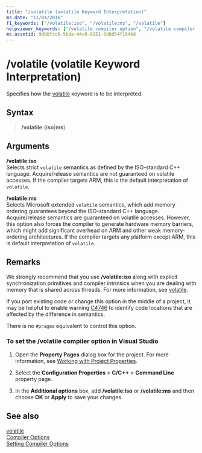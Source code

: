 ```yaml
---
title: "/volatile (volatile Keyword Interpretation)"
ms.date: "11/04/2016"
f1_keywords: ["/volatile:iso", "/volatile:ms", "/volatile"]
helpviewer_keywords: ["/volatile compiler option", "/volatile compiler option [C++]", "-volatile compiler option", "volatile compiler option [C++]", "volatile compiler option", "-volatile compiler option [C++]"]
ms.assetid: 9d08fcc6-5bda-44c8-8151-8d8d54f164b8
---
```

# /volatile (volatile Keyword Interpretation)

Specifies how the [volatile](../../cpp/volatile-cpp.md) keyword is to be interpreted.

## Syntax

> **/volatile:**{**iso**|**ms**}

## Arguments

**/volatile:iso**<br/>
Selects strict `volatile` semantics as defined by the ISO-standard C++ language. Acquire/release semantics are not guaranteed on volatile accesses. If the compiler targets ARM, this is the default interpretation of `volatile`.

**/volatile:ms**<br/>
Selects Microsoft extended `volatile` semantics, which add memory ordering guarantees beyond the ISO-standard C++ language. Acquire/release semantics are guaranteed on volatile accesses. However, this option also forces the compiler to generate hardware memory barriers, which might add significant overhead on ARM and other weak memory-ordering architectures. If the compiler targets any platform except ARM, this is default interpretation of `volatile`.

## Remarks

We strongly recommend that you use **/volatile:iso** along with explicit synchronization primitives and compiler intrinsics when you are dealing with memory that is shared across threads. For more information, see [volatile](../../cpp/volatile-cpp.md).

If you port existing code or change this option in the middle of a project, it may be helpful to enable warning [C4746](../../error-messages/compiler-warnings/compiler-warning-c4746.md) to identify code locations that are affected by the difference in semantics.

There is no `#pragma` equivalent to control this option.

### To set the /volatile compiler option in Visual Studio

1. Open the **Property Pages** dialog box for the project. For more information, see [Working with Project Properties](../working-with-project-properties.md).

1. Select the **Configuration Properties** > **C/C++** > **Command Line** property page.

1. In the **Additional options** box, add **/volatile:iso** or **/volatile:ms** and then choose **OK** or **Apply** to save your changes.

## See also

[volatile](../../cpp/volatile-cpp.md)<br/>
[Compiler Options](../../build/reference/compiler-options.md)<br/>
[Setting Compiler Options](../../build/reference/setting-compiler-options.md)

